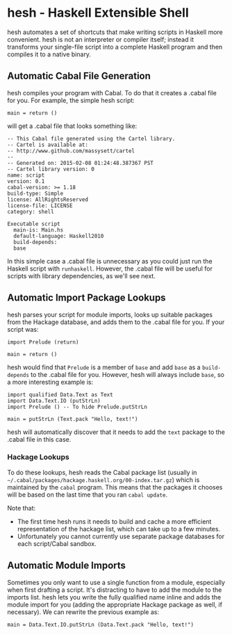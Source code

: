 # hesh - Haskell Extensible Shell

hesh automates a set of shortcuts that make writing scripts in Haskell more convenient. hesh is not an interpreter or compiler itself; instead it transforms your single-file script into a complete Haskell program and then compiles it to a native binary.

## Automatic Cabal File Generation

hesh compiles your program with Cabal. To do that it creates a .cabal file for you. For example, the simple hesh script:

```
main = return ()
```

will get a .cabal file that looks something like:

```
-- This Cabal file generated using the Cartel library.
-- Cartel is available at:
-- http://www.github.com/massysett/cartel
--
-- Generated on: 2015-02-08 01:24:48.387367 PST
-- Cartel library version: 0
name: script
version: 0.1
cabal-version: >= 1.18
build-type: Simple
license: AllRightsReserved
license-file: LICENSE
category: shell

Executable script
  main-is: Main.hs
  default-language: Haskell2010
  build-depends:
  base
```

In this simple case a .cabal file is unnecessary as you could just run the Haskell script with `runhaskell`. However, the .cabal file will be useful for scripts with library dependencies, as we'll see next.

## Automatic Import Package Lookups

hesh parses your script for module imports, looks up suitable packages from the Hackage database, and adds them to the .cabal file for you. If your script was:

```
import Prelude (return)

main = return ()
```

hesh would find that `Prelude` is a member of `base` and add `base` as a `build-depends` to the .cabal file for you. However, hesh will always include `base`, so a more interesting example is:

```
import qualified Data.Text as Text
import Data.Text.IO (putStrLn)
import Prelude () -- To hide Prelude.putStrLn

main = putStrLn (Text.pack "Hello, text!")
```

hesh will automatically discover that it needs to add the `text` package to the .cabal file in this case.

### Hackage Lookups

To do these lookups, hesh reads the Cabal package list (usually in `~/.cabal/packages/hackage.haskell.org/00-index.tar.gz`) which is maintained by the `cabal` program. This means that the packages it chooses will be based on the last time that you ran `cabal update`.

Note that:

* The first time hesh runs it needs to build and cache a more efficient representation of the hackage list, which can take up to a few minutes.
* Unfortunately you cannot currently use separate package databases for each script/Cabal sandbox.

## Automatic Module Imports

Sometimes you only want to use a single function from a module, especially when first drafting a script. It's distracting to have to add the module to the imports list. hesh lets you write the fully qualified name inline and adds the module import for you (adding the appropriate Hackage package as well, if necessary). We can rewrite the previous example as:

```
main = Data.Text.IO.putStrLn (Data.Text.pack "Hello, text!")
```
